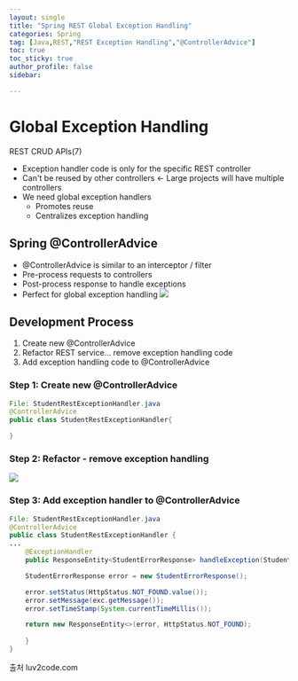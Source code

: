 ```yaml
---
layout: single
title: "Spring REST Global Exception Handling"
categories: Spring
tag: [Java,REST,"REST Exception Handling","@ControllerAdvice"]
toc: true
toc_sticky: true
author_profile: false
sidebar:

---
```

# Global Exception Handling
REST CRUD APIs(7)
- Exception handler code is only for the specific REST controller
- Can't be reused by other controllers <- Large projects will have multiple controllers
- We need global exception handlers
	- Promotes reuse
	- Centralizes exception handling
	
## Spring @ControllerAdvice
- @ControllerAdvice is similar to an interceptor / filter
- Pre-process requests to controllers
- Post-process response to handle exceptions
- Perfect for global exception handling
![](https://i.imgur.com/Ro0BiHw.png)

## Development Process
1. Create new @ControllerAdvice
2. Refactor REST service... remove exception handling code
3. Add exception handling code to @ControllerAdvice

### Step 1: Create new @ControllerAdvice
```java
File: StudentRestExceptionHandler.java
@ControllerAdvice
public class StudentRestExceptionHandler{

}
```

### Step 2: Refactor - remove exception handling

![](https://i.imgur.com/MJSAhzG.png)

### Step 3: Add exception handler to @ControllerAdvice

```java
File: StudentRestExceptionHandler.java
@ControllerAdvice
public class StudentRestExceptionHandler {
...
	@ExceptionHandler
	public ResponseEntity<StudentErrorResponse> handleException(StudentNotFoundException exc) {

	StudentErrorResponse error = new StudentErrorResponse();

	error.setStatus(HttpStatus.NOT_FOUND.value());
	error.setMessage(exc.getMessage());
	error.setTimeStamp(System.currentTimeMillis());

	return new ResponseEntity<>(error, HttpStatus.NOT_FOUND);
	
	}
}
```

출처 luv2code.com